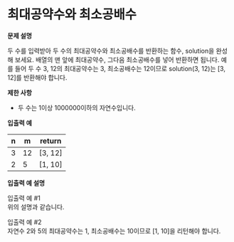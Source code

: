 # 최대공약수와 최소공배수

**문제 설명**

두 수를 입력받아 두 수의 최대공약수와 최소공배수를 반환하는 함수, solution을 완성해 보세요. 배열의 맨 앞에 최대공약수, 그다음 최소공배수를 넣어 반환하면 됩니다. 예를 들어 두 수 3, 12의 최대공약수는 3, 최소공배수는 12이므로 solution(3, 12)는 [3, 12]를 반환해야 합니다.

**제한 사항**

- 두 수는 1이상 1000000이하의 자연수입니다.

**입출력 예** 

n|	m|	return
---|---|---
3|	12	|[3, 12]
2	|5	|[1, 10]

**입출력 예 설명**

입출력 예 #1   
위의 설명과 같습니다.

입출력 예 #2   
자연수 2와 5의 최대공약수는 1, 최소공배수는 10이므로 [1, 10]을 리턴해야 합니다.
